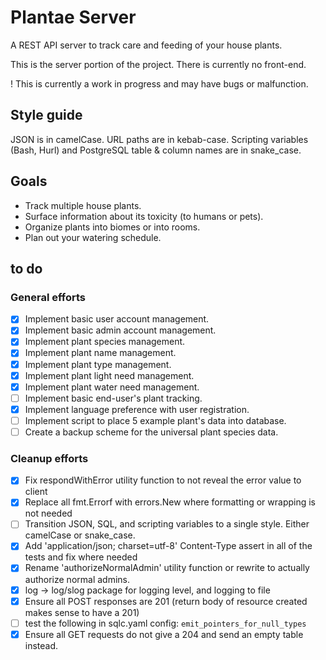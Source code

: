 # Plantae Server

A REST API server to track care and feeding of your house plants.

This is the server portion of the project. There is currently no front-end.

! This is currently a work in progress and may have bugs or malfunction.

## Style guide

JSON is in camelCase.
URL paths are in kebab-case.
Scripting variables (Bash, Hurl) and PostgreSQL table & column names are in snake_case.

## Goals

- Track multiple house plants.
- Surface information about its toxicity (to humans or pets).
- Organize plants into biomes or into rooms.
- Plan out your watering schedule.

## to do

### General efforts

- [x] Implement basic user account management.
- [x] Implement basic admin account management.
- [x] Implement plant species management.
- [x] Implement plant name management.
- [x] Implement plant type management.
- [x] Implement plant light need management.
- [x] Implement plant water need management.
- [ ] Implement basic end-user's plant tracking.
- [x] Implement language preference with user registration.
- [ ] Implement script to place 5 example plant's data into database.
- [ ] Create a backup scheme for the universal plant species data.

### Cleanup efforts

- [x] Fix respondWithError utility function to not reveal the error value to client
- [x] Replace all fmt.Errorf with errors.New where formatting or wrapping is not needed
- [ ] Transition JSON, SQL, and scripting variables to a single style. Either camelCase or snake_case.
- [x] Add 'application/json; charset=utf-8' Content-Type assert in all of the tests and fix where needed
- [x] Rename 'authorizeNormalAdmin' utility function or rewrite to actually authorize normal admins.
- [x] log -> log/slog package for logging level, and logging to file
- [x] Ensure all POST responses are 201 (return body of resource created makes sense to have a 201)
- [ ] test the following in sqlc.yaml config: `emit_pointers_for_null_types`
- [x] Ensure all GET requests do not give a 204 and send an empty table instead.
